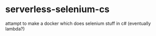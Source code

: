 # serverless-selenium-cs
attampt to make a docker which does selenium stuff in c# (eventually lambda?)
